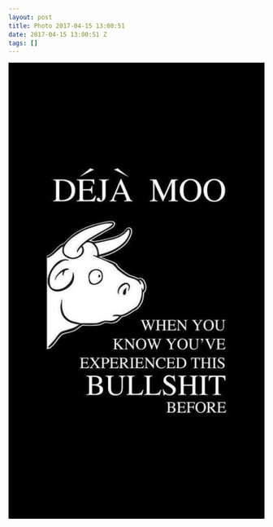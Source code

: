 ```yaml
---
layout: post
title: Photo 2017-04-15 13:00:51
date: 2017-04-15 13:00:51 Z
tags: []
---
```

![](/media/2017/04/159600120090.jpg)
